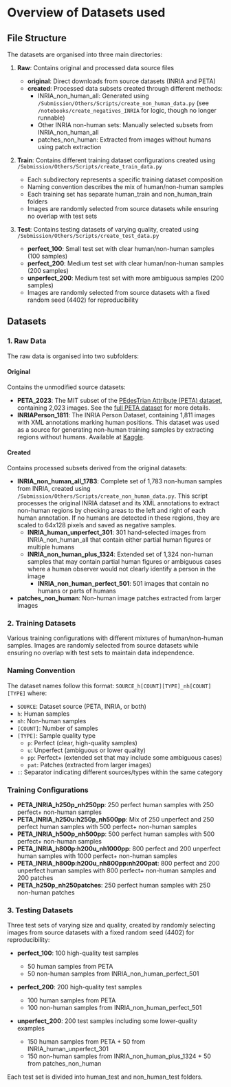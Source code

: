 # Overview of Datasets used

## File Structure

The datasets are organised into three main directories:

1. **Raw**: Contains original and processed data source files
   - **original**: Direct downloads from source datasets (INRIA and PETA)
   - **created**: Processed data subsets created through different methods:
     - INRIA_non_human_all: Generated using `/Submission/Others/Scripts/create_non_human_data.py` (see `/notebooks/create_negatives_INRIA` for logic, though no longer runnable)
     - Other INRIA non-human sets: Manually selected subsets from INRIA_non_human_all
     - patches_non_human: Extracted from images without humans using patch extraction

2. **Train**: Contains different training dataset configurations created using `/Submission/Others/Scripts/create_train_data.py`
   - Each subdirectory represents a specific training dataset composition
   - Naming convention describes the mix of human/non-human samples
   - Each training set has separate human_train and non_human_train folders
   - Images are randomly selected from source datasets while ensuring no overlap with test sets

3. **Test**: Contains testing datasets of varying quality, created using `/Submission/Others/Scripts/create_test_data.py`
   - **perfect_100**: Small test set with clear human/non-human samples (100 samples)
   - **perfect_200**: Medium test set with clear human/non-human samples (200 samples)
   - **unperfect_200**: Medium test set with more ambiguous samples (200 samples)
   - Images are randomly selected from source datasets with a fixed random seed (4402) for reproducibility

## Datasets

### 1. Raw Data

The raw data is organised into two subfolders:

#### Original
Contains the unmodified source datasets:
- **PETA_2023**: The MIT subset of the [PEdesTrian Attribute (PETA) dataset](https://www.dropbox.com/scl/fi/35o74ndao1aofxodeytmk/PETA.zip?dl=0&e=2&file_subpath=%2FPETA+dataset%2FMIT%2Farchive&rlkey=37e4a29kdedcobjn5ojjcdixu), containing 2,023 images. See the [full PETA dataset](http://mmlab.ie.cuhk.edu.hk/projects/PETA.html) for more details.
- **INRIAPerson_1811**: The INRIA Person Dataset, containing 1,811 images with XML annotations marking human positions. This dataset was used as a source for generating non-human training samples by extracting regions without humans. Available at [Kaggle](https://www.kaggle.com/datasets/jcoral02/inriaperson).

#### Created
Contains processed subsets derived from the original datasets:
- **INRIA_non_human_all_1783**: Complete set of 1,783 non-human samples from INRIA, created using `/Submission/Others/Scripts/create_non_human_data.py`. This script processes the original INRIA dataset and its XML annotations to extract non-human regions by checking areas to the left and right of each human annotation. If no humans are detected in these regions, they are scaled to 64x128 pixels and saved as negative samples.
   - **INRIA_human_unperfect_301**: 301 hand-selected images from INRIA_non_human_all that contain either partial human figures or multiple humans
   - **INRIA_non_human_plus_1324**: Extended set of 1,324 non-human samples that may contain partial human figures or ambiguous cases where a human observer would not clearly identify a person in the image
      - **INRIA_non_human_perfect_501**: 501 images that contain no humans or parts of humans
- **patches_non_human**: Non-human image patches extracted from larger images

### 2. Training Datasets

Various training configurations with different mixtures of human/non-human samples. Images are randomly selected from source datasets while ensuring no overlap with test sets to maintain data independence.

### Naming Convention
The dataset names follow this format: `SOURCE_h[COUNT][TYPE]_nh[COUNT][TYPE]` where:
- `SOURCE`: Dataset source (PETA, INRIA, or both)
- `h`: Human samples
- `nh`: Non-human samples
- `[COUNT]`: Number of samples
- `[TYPE]`: Sample quality type
  - `p`: Perfect (clear, high-quality samples)
  - `u`: Unperfect (ambiguous or lower quality)
  - `pp`: Perfect+ (extended set that may include some ambiguous cases)
  - `pat`: Patches (extracted from larger images)
- `:`: Separator indicating different sources/types within the same category

### Training Configurations
- **PETA_INRIA_h250p_nh250pp**: 250 perfect human samples with 250 perfect+ non-human samples
- **PETA_INRIA_h250u:h250p_nh500pp**: Mix of 250 unperfect and 250 perfect human samples with 500 perfect+ non-human samples
- **PETA_INRIA_h500p_nh500pp**: 500 perfect human samples with 500 perfect+ non-human samples
- **PETA_INRIA_h800p:h200u_nh1000pp**: 800 perfect and 200 unperfect human samples with 1000 perfect+ non-human samples
- **PETA_INRIA_h800p:h200u_nh800pp:nh200pat**: 800 perfect and 200 unperfect human samples with 800 perfect+ non-human samples and 200 patches
- **PETA_h250p_nh250patches**: 250 perfect human samples with 250 non-human patches

### 3. Testing Datasets

Three test sets of varying size and quality, created by randomly selecting images from source datasets with a fixed random seed (4402) for reproducibility:

- **perfect_100**: 100 high-quality test samples
  - 50 human samples from PETA
  - 50 non-human samples from INRIA_non_human_perfect_501

- **perfect_200**: 200 high-quality test samples
  - 100 human samples from PETA
  - 100 non-human samples from INRIA_non_human_perfect_501

- **unperfect_200**: 200 test samples including some lower-quality examples
  - 150 human samples from PETA + 50 from INRIA_human_unperfect_301
  - 150 non-human samples from INRIA_non_human_plus_1324 + 50 from patches_non_human

Each test set is divided into human_test and non_human_test folders.
